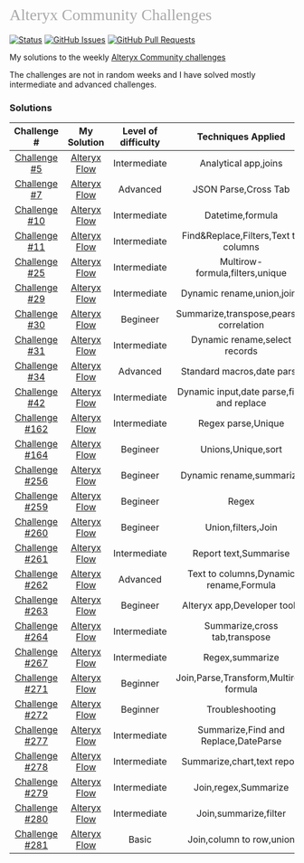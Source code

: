 <h1 style="font-weight:normal;font-family:verdana;color:darkgray;">
  Alteryx Community Challenges
</h1>


[![Status](https://img.shields.io/badge/status-active-success.svg)]() [![GitHub Issues](https://img.shields.io/github/issues/deepakkumargs/alteryx-weekly-challenge)](https://github.com/deepakkumargs/alteryx-weekly-challenge/issues) [![GitHub Pull Requests](https://img.shields.io/github/issues-pr/deepakkumargs/alteryx-weekly-challenge)](https://github.com/deepakkumargs/alteryx-weekly-challenge/pulls) 

My solutions to the weekly [Alteryx Community challenges](https://community.alteryx.com/t5/Weekly-Challenge/bd-p/weeklychallenge)

The challenges are not in random weeks and I have solved mostly intermediate and advanced challenges.

### Solutions

Challenge #| My Solution |Level of difficulty| Techniques Applied
|:-----------: | :-----------: | :---------: | :---------: |
 [Challenge #5](https://community.alteryx.com/t5/Weekly-Challenge/Challenge-5-HR-Position-Finder-Application/td-p/36732) | [Alteryx Flow](https://github.com/DeepakKumarGS/Alteryx-Weekly-Challenge/tree/master/Challenge%20%235)|Intermediate|Analytical app,joins
[Challenge #7](https://community.alteryx.com/t5/Weekly-Challenge/Challenge-7-Download-Data-and-Parse-JSON/td-p/36734) | [Alteryx Flow](https://github.com/DeepakKumarGS/Alteryx-Weekly-Challenge/tree/master/Challenge%20%237)|Advanced|JSON Parse,Cross Tab
[Challenge #10](https://community.alteryx.com/t5/Weekly-Challenge/Challenge-10-Date-Time-Calculations/td-p/36737) | [Alteryx Flow](https://github.com/DeepakKumarGS/Alteryx-Weekly-Challenge/tree/master/Challenge%20%2310)|Intermediate|Datetime,formula
[Challenge #11](https://community.alteryx.com/t5/Weekly-Challenge/Challenge-11-Identify-Logical-Groups/td-p/36739) | [Alteryx Flow](https://github.com/DeepakKumarGS/Alteryx-Weekly-Challenge/tree/master/Challenge%20%2311)|Intermediate|Find&Replace,Filters,Text to columns
[Challenge #25](https://community.alteryx.com/t5/Weekly-Challenge/Challenge-25-Creating-Merchant-Combos/td-p/36427) | [Alteryx Flow](https://github.com/DeepakKumarGS/Alteryx-Weekly-Challenge/tree/master/Challenge%20%2325)|Intermediate|Multirow-formula,filters,unique
 [Challenge #29](https://community.alteryx.com/t5/Weekly-Challenge/Challenge-29-Alteryx-16-Grand-Prix-Race1-L1/m-p/36432) | [Alteryx Flow](https://github.com/DeepakKumarGS/Alteryx-Weekly-Challenge/tree/master/Challenge%20%2329)|Intermediate|Dynamic rename,union,joins
[Challenge #30](https://community.alteryx.com/t5/Weekly-Challenge/Challenge-30-Alteryx-16-Grand-Prix-Race-1-L2/td-p/36433)| [Alteryx Flow](https://github.com/DeepakKumarGS/Alteryx-Weekly-Challenge/tree/master/Challenge%20%2330)|Begineer|Summarize,transpose,pearson correlation
[Challenge #31](https://community.alteryx.com/t5/Weekly-Challenge/Challenge-31-Alteryx-16-Grand-Prix-Race-2-L1/m-p/36434)| [Alteryx Flow](https://github.com/DeepakKumarGS/Alteryx-Weekly-Challenge/tree/master/Challenge%20%2331)|Intermediate|Dynamic rename,select records
[Challenge #34](https://community.alteryx.com/t5/Weekly-Challenge/Challenge-34-Date-Time-Formatting/td-p/36437)|[Alteryx Flow](https://github.com/DeepakKumarGS/Alteryx-Weekly-Challenge/tree/master/Challenge%20%2334)|Advanced|Standard macros,date parse
[Challenge #42](https://community.alteryx.com/t5/Weekly-Challenge/Challenge-42-Inspire-Europe-16-Grand-Prix-L1/td-p/36596)|[Alteryx Flow](https://github.com/DeepakKumarGS/Alteryx-Weekly-Challenge/tree/master/Challenge%20%2342)|Intermediate|Dynamic input,date parse,find and replace
[Challenge #162](https://community.alteryx.com/t5/Weekly-Challenge/Challenge-162-Mondays-they-re-Marvel-ous/td-p/408483)| [Alteryx Flow](https://github.com/DeepakKumarGS/Alteryx-Weekly-Challenge/tree/master/Challenge%20%23162)|Intermediate|Regex parse,Unique
[Challenge #164](https://community.alteryx.com/t5/Weekly-Challenge/Challenge-164-Retail-Therapy/td-p/414754)|[Alteryx Flow](https://github.com/DeepakKumarGS/Alteryx-Weekly-Challenge/tree/master/Challenge%20%23164)|Begineer|Unions,Unique,sort
[Challenge #256](https://community.alteryx.com/t5/Weekly-Challenge/Challenge-256-Working-Fore-The-Weekend/td-p/721739)|[Alteryx Flow](https://github.com/DeepakKumarGS/Alteryx-Weekly-Challenge/tree/master/Challenge%20%23256)|Begineer|Dynamic rename,summarize
[Challenge #259](https://community.alteryx.com/t5/Weekly-Challenge/Challenge-259-Disenvowel/td-p/733763)|[Alteryx Flow](https://github.com/DeepakKumarGS/Alteryx-Weekly-Challenge/tree/master/Challenge%20%23259)|Begineer|Regex 
[Challenge #260](https://community.alteryx.com/t5/Weekly-Challenge/Challenge-260-Fuel-Me-Once/td-p/737193)| [Alteryx Flow](https://github.com/DeepakKumarGS/Alteryx-Weekly-Challenge/tree/master/Challenge%20%23260)|Begineer|Union,filters,Join
[Challenge #261](https://community.alteryx.com/t5/Weekly-Challenge/Challenge-261-Car-Service-Reminders/td-p/740437)|[Alteryx Flow](https://github.com/DeepakKumarGS/Alteryx-Weekly-Challenge/tree/master/Challenge%20%23261)|Intermediate|Report text,Summarise
[Challenge #262](https://community.alteryx.com/t5/Weekly-Challenge/Challenge-262-With-invoice/td-p/742857)| [Alteryx Flow](https://github.com/DeepakKumarGS/Alteryx-Weekly-Challenge/tree/master/Challenge%20%23262)|Advanced|Text to columns,Dynamic rename,Formula
[Challenge #263](https://community.alteryx.com/t5/Weekly-Challenge/Challenge-263-Supernatural-7-Sphere/td-p/745680)| [Alteryx Flow](https://github.com/DeepakKumarGS/Alteryx-Weekly-Challenge/tree/master/Challenge%20%23263)|Begineer|Alteryx app,Developer tools
[Challenge #264](https://community.alteryx.com/t5/Weekly-Challenge/Challenge-264-Sliding-Totals/td-p/748519)| [Alteryx Flow](https://github.com/DeepakKumarGS/Alteryx-Weekly-Challenge/tree/master/Challenge%20%23264)|Intermediate|Summarize,cross tab,transpose
[Challenge #267](https://community.alteryx.com/t5/Weekly-Challenge/Challenge-267-To-Quote-The-Alphabet/td-p/756811)| [Alteryx Flow](https://github.com/DeepakKumarGS/Alteryx-Weekly-Challenge/tree/master/Challenge%20%23267)|Intermediate|Regex,summarize
[Challenge #271](https://community.alteryx.com/t5/Weekly-Challenge/Challenge-271-Dynamic-Double-Dip/td-p/769252)| [Alteryx Flow](https://github.com/DeepakKumarGS/Alteryx-Weekly-Challenge/tree/master/Challenge%20%23271)|Beginner|Join,Parse,Transform,Multirow formula
[Challenge #272](https://community.alteryx.com/t5/Weekly-Challenge/Challenge-272-Configure-It-Out/td-p/772160)| [Alteryx Flow](https://github.com/DeepakKumarGS/Alteryx-Weekly-Challenge/tree/master/Challenge%20%23272)|Beginner|Troubleshooting
[Challenge #277](https://community.alteryx.com/t5/Weekly-Challenge/Challenge-277-2016-Summer-Olympics/td-p/788106)| [Alteryx Flow](https://github.com/DeepakKumarGS/Alteryx-Weekly-Challenge/tree/master/Challenge%20%23277)|Intermediate|Summarize,Find and Replace,DateParse
[Challenge #278](https://community.alteryx.com/t5/Weekly-Challenge/Challenge-278-Women-Athletes-and-The-Olympics/td-p/791660)| [Alteryx Flow](https://github.com/DeepakKumarGS/Alteryx-Weekly-Challenge/tree/master/Challenge%20%23278)|Intermediate|Summarize,chart,text report
[Challenge #279](https://community.alteryx.com/t5/Weekly-Challenge/Challenge-279-How-many-Olympic-Games-per-Continent/td-p/795234)| [Alteryx Flow](https://github.com/DeepakKumarGS/Alteryx-Weekly-Challenge/tree/master/Challenge%20%23279)|Intermediate|Join,regex,Summarize
[Challenge #280](https://community.alteryx.com/t5/Weekly-Challenge/Challenge-280-Weather-Permitting/td-p/798494)| [Alteryx Flow](https://github.com/DeepakKumarGS/Alteryx-Weekly-Challenge/tree/master/Challenge%20%23280)|Intermediate|Join,summarize,filter
[Challenge #281](https://community.alteryx.com/t5/Weekly-Challenge/Challenge-281-Holidays/td-p/801909)| [Alteryx Flow](https://github.com/DeepakKumarGS/Alteryx-Weekly-Challenge/tree/master/Challenge%20%23281)|Basic|Join,column to row,union